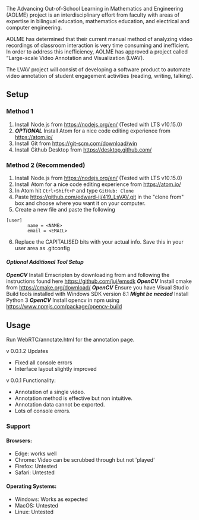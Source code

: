 The Advancing Out-of-School Learning in Mathematics and Engineering (AOLME) project is an interdisciplinary effort from faculty with areas of expertise in bilingual education, mathematics education, and electrical and computer engineering.

AOLME has determined that their current manual method of analyzing video recordings of classroom interaction is very time consuming and inefficient. In order to address this inefficiency, AOLME has approved a project called “Large-scale Video Annotation and Visualization (LVAV).

The LVAV project will consist of developing a software product to automate video annotation of student engagement activities (reading, writing, talking).

## Setup

### Method 1

1) Install Node.js from https://nodejs.org/en/ (Tested with LTS v10.15.0)
2) ***OPTIONAL*** Install Atom for a nice code editing experience from https://atom.io/
3) Install Git from https://git-scm.com/download/win
4) Install Github Desktop from https://desktop.github.com/

### Method 2 (Recommended)

1) Install Node.js from https://nodejs.org/en/ (Tested with LTS v10.15.0)
2) Install Atom for a nice code editing experience from https://atom.io/
3) In Atom hit `Ctrl+Shift+P` and type `GitHub: Clone`
4) Paste https://github.com/edward-ij/419_LsVAV.git in the "clone from" box and choose where you want it on your computer.
5) Create a new file and paste the following
```
[user]
        name = <NAME>
        email = <EMAIL>
```
6) Replace the CAPITALISED bits with your actual info. Save this in your user area as .gitconfig

#### *Optional Additional Tool Setup*

***OpenCV*** Install Emscripten by downloading from and following the instructions found here https://github.com/juj/emsdk
***OpenCV*** Install cmake from https://cmake.org/download/
***OpenCV*** Ensure you have Visual Studio Build tools installed with Windows SDK version 8.1
***Might be needed*** Install Python 3
***OpenCV*** Install opencv in npm using https://www.npmjs.com/package/opencv-build

## Usage

Run WebRTC/annotate.html for the annotation page.

v 0.0.1.2 Updates
  * Fixed all console errors
  * Interface layout slightly improved

v 0.0.1 Functionality:
  * Annotation of a single video.
  * Annotation method is effective but non intuitive.
  * Annotation data cannot be exported.
  * Lots of console errors.
  
 ### Support
 
 #### Browsers:
  * Edge: works well
  * Chrome: Video can be scrubbed through but not 'played'
  * Firefox: Untested
  * Safari: Untested
  
#### Operating Systems:
  * Windows: Works as expected
  * MacOS: Untested
  * Linux: Untested
